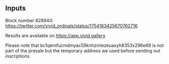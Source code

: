 ## Inputs

Block number 828940: https://twitter.com/vivid_ordinals/status/1754163425670762716

Results are available on https://app.vivid.gallery

Please note that bc1qemfucmdmyac59knhzmlezeuaxyh8353x296e69 is not part of the presale but the temporary address we used before sending out inscriptions
